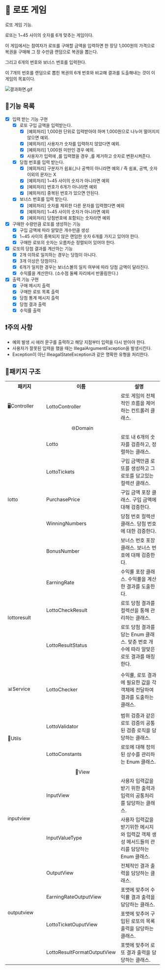 # 👀 로또 게임

로또 게임 기능.

로또는 1~45 사이의 숫자를 6개 맞추는 게임이다.

이 게임에서는 참여자가 로또를 구매할 금액을 입력하면 한 장당 1,000원의 가격으로 복권을 구매해
그 장 수만큼 랜덤으로 복권을 뽑는다.

그리고 6개의 번호와 보너스 번호를 입력한다.

이 7개의 번호를 랜덤으로 뽑힌 복권의 6개 번호와 비교해 결과를 도출해내는 것이 이 게임의 목표이다.

![결과화면.gif](https://blog.kakaocdn.net/dn/bEpYFB/btszMZZUiPP/vIXhEzbuedHv1sTmh9Te2K/img.gif)

## 📃기능 목록

- [x] 입력 받는 기능 구현
    - [x] 로또 구입 금액을 입력받는다.
        - [x] [예외처리] 1,000원 단위로 입력받아야 하며 1,000원으로 나누어 떨어지지 않으면 예외.
        - [x] [예외처리] 사용자가 숫자를 입력하지 않았다면 예외.
        - [x] [예외처리] 1,000원 미만인 경우 예외.
        - [x] 사용자가 입력에 ,를 입력했을 경우 ,를 제거하고 숫자로 변환시켜준다.
    - [x] 당첨 번호를 입력 받는다.
        - [x] [예외처리] 구분자가 쉼표(,)나 공백이 아니라면 예외 / 즉 쉼표, 공백, 숫자 이외의 문자는 X
        - [x] [예외처리] 1~45 사이의 숫자가 아니라면 예외
        - [x] [예외처리] 번호가 6개가 아니라면 예외
        - [x] [예외처리] 중복된 번호가 있으면 안된다.
    - [x] 보너스 번호를 입력 받는다.
        - [x] [예외처리] 숫자를 제외한 다른 문자를 입력했다면 예외
        - [x] [예외처리] 1~45 사이의 숫자가 아니라면 예외
        - [x] [예외처리] 당첨번호에 포함되는 숫자라면 예외
- [x] 구매한 수량만큼 로또를 생성하는 기능
    - [x] 구입 금액에 따라 알맞은 개수만큼 생성
    - [x] 1~45 사이의 중복되지 않은 랜덤한 숫자 6개를 가지고 있어야 한다.
    - [x] 구매한 로또의 숫자는 오름차순 정렬되어 있어야 한다.
- [x] 로또의 당첨 결과를 계산하는 기능
    - [x] 2개 이하로 일치하는 경우는 당첨이 아니다.
    - [x] 3개 이상은 당첨이다.
    - [x] 6개가 일치한 경우는 보너스볼의 일치 여부에 따라 당첨 금액이 달라진다.
    - [x] 수익률을 계산한다. (소수점 둘째 자리에서 반올림한다.)
- [x] 출력 기능 구현
    - [x] 구매 메시지 출력
    - [x] 구매한 로또 목록 출력
    - [x] 당첨 통계 메시지 출력
    - [x] 당첨 결과 출력
    - [x] 수익률 출력

## ❗주의 사항

- 예외 발생 시 에러 문구를 출력하고 해당 지점부터 입력을 다시 받아야 한다.
- 사용자가 잘못된 입력을 했을 때는 IllegalArgumentException을 발생시킨다.
- Exception이 아닌 IlleagalStateException과 같은 명확한 유형을 처리한다.

## 🎁패키지 구조

<table>
<tr>
<th>패키지</th>
<th>이름</th>
<th>설명</th>
</tr>
<tr>
<td width="110">🖥️Controller</td>
<td>LottoController</td>
<td>로또 게임의 전체적인 흐름을 제어하는 컨트롤러 클래스.</td>
</tr>
<tr>
<td colspan="3"></td>
</tr>
<tr>
<td colspan="3" align="center">🌐Domain</td>
</tr>
<tr>
<td rowspan="5">lotto</td>
<td>Lotto</td>
<td>로또 내 6개의 숫자를 검증하고, 정렬하는 클래스.</td>
</tr>
<tr>
<td>LottoTickets</td>
<td>구입 금액만큼 로또를 생성하고 그 로또를 담고있는 컬렉션 클래스.</td>
</tr>
<tr>
<td>PurchasePrice</td>
<td>구입 금액 포장 클래스. 구입 금액에 대해 검증한다. </td>
</tr>
<tr>
<td>WinningNumbers</td>
<td>당첨 번호 컬렉션 클래스. 당첨 번호에 대한 검증한다.  </td>
</tr>
<tr>
<td>BonusNumber</td>
<td>보너스 번호 포장 클래스. 보너스 번호에 대해 검증한다. </td>
</tr>
<tr>
<td rowspan="3">lottoresult</td>
<td>EarningRate</td>
<td>수익률 포장 클래스. 수익률을 계산한 결과를 도출한다. </td>
</tr>
<tr>
<td>LottoCheckResult</td>
<td>로또 당첨 결과를 컬렉션을 통해 관리하는 클래스. </td>
</tr>
<tr>
<td>LottoResultStatus</td>
<td>로또 당첨 결과를 담는 Enum 클래스. 맞춘 번호 개수에 따라 알맞은 로또 결과를 매칭한다. </td>
</tr>
<tr>
<td colspan="3"></td>
</tr>
<tr>
<td>📊Service</td>
<td>LottoChecker</td>
<td>수익률, 로또 결과에 필요한 값을 각 객체에 전달하여 결과를 도출하는 클래스.</td>
</tr>
<tr>
<td colspan="3"></td>
</tr>
<tr>
<td rowspan="2">🧰Utils</td>
<td>LottoValidator</td>
<td>범위 검증과 같은 로또 검증의 공통된 검증 로직을 담당하는 클래스.</td>
</tr>
<tr>
<td>LottoConstants</td>
<td>로또에 대해 정의된 상수를 관리하는 Enum 클래스. </td>
</tr>
<tr>
<td colspan="3"></td>
</tr>
<tr>
<td colspan="3" align="center">👀View</td>
</tr>
<tr>
<td rowspan="2">inputview</td>
<td>InputView</td>
<td>사용자 입력값을 받기 위한 출력과 입력의 공통처리를 담당하는 클래스.</td>
</tr>
<tr>
<td>InputValueType</td>
<td>사용자 입력값을 받기위한 메시지와 입력값 객체 생성 메서드들의 관리를 담당하는 Enum 클래스.</td>
</tr>
<tr>
<td rowspan="4">outputview</td>
<td>OutputView</td>
<td>전체적인 결과 출력을 담당하는 클래스. </td>
</tr>
<tr>
<td>EarningRateOutputView</td>
<td>포맷에 맞추어 수익률 결과 출력을 담당하는 클래스. </td>
</tr>
<tr>
<td>LottoTicketOuputView</td>
<td>포맷에 맞추어 구입된 로또의 목록 출력을 담당하는 클래스. </td>
</tr>
<tr>
<td>LottoResultFormatOutputView</td>
<td>포맷에 맞추어 로또 결과 출력을 담당하는 클래스. </td>
</tr>
</table>